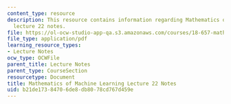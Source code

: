 ```yaml
---
content_type: resource
description: This resource contains information regarding Mathematics of machine learning
  lecture 22 notes.
file: https://ol-ocw-studio-app-qa.s3.amazonaws.com/courses/18-657-mathematics-of-machine-learning-fall-2015/b21de17384706de8db8078cd767d459e_MIT18_657F15_L22.pdf
file_type: application/pdf
learning_resource_types:
- Lecture Notes
ocw_type: OCWFile
parent_title: Lecture Notes
parent_type: CourseSection
resourcetype: Document
title: Mathematics of Machine Learning Lecture 22 Notes
uid: b21de173-8470-6de8-db80-78cd767d459e
---
```

